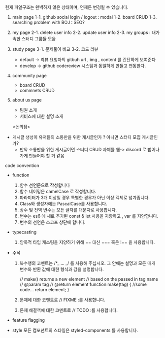 현재 파일구조는 완벽하지 않은 상태이며, 언제든 변경될 수 있습니다.

1. main page
   1-1. github social login / logout : modal
   1-2. board CRUD
   1-3. searching problem with BOJ : SEO?

2. my page
   2-1. delete user info
   2-2. update user info
   2-3. my groups : 내가 속한 스터디 그룹들 모음

3. study page
   3-1. 문제풀이 비교
   3-2. 코드 리뷰

   - default -> 리뷰 요청자의 gitbuh url , img , content 를 간단하게 보여준다
   - develop -> github codereview 시스템과 동일하게 만들고 연동한다.

4. community page

   - board CRUD
   - commnets CRUD

5. about us page

   - 팀원 소개
   - 서비스에 대한 설명 소개

   <논의점>

- 게시글 생성이 유저들의 소통만을 위한 게시글인가 ? 아니면 스터디 모집 게시글인가?
  - 만약 소통만을 위한 게시글이면 스터디 CRUD 자체를 웹-> discord 로 뻗어나가게 만들어야 할 거 같음

code convention

- function

  1. 함수 선언문으로 작성합니다
  2. 함수 네이밍은 camelCase 로 작성합니다.
  3. 파라미터가 3개 이상일 경우 특별한 경우가 아닌 이상 객체로 넘겨줍니다.
  4. Class와 생성자에는 PascalCase를 사용합니다.
  5. 상수 및 전역 변수는 모든 글자를 대문자로 사용합니다.
  6. 변수는 es6 에 새로 추가된 const & let 사용을 지향하고 , var 를 지양합니다.
  7. 변수의 선언은 스코프 상단에 합니다.

- typecasting

  1.  암묵적 타입 캐스팅을 지양하기 위해 == 대신 === 혹은 !== 을 사용합니다.

- 주석

  1.  복수행의 코멘트는 /\*_ ... _/ 를 사용해 주십시오. 그 안에는 설명과 모든 매개 변수와 반환 값에 대한 형식과 값을 설명합니다.

      // make() returns a new element
      // based on the passed in tag name
      // @param <String> tag
      // @return <Element> element
      function make(tag) {
      //some code...
      return element;
      }

  2.  문제에 대한 코멘트로 // FIXME :를 사용합니다.
  3.  문제 해결책에 대한 코멘트로 // TODO :를 사용합니다.

- feature flagging

- style
  모든 컴포넌트의 스타일은 styled-components 를 사용합니다.
